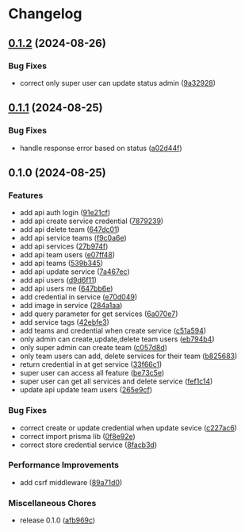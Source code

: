 # Changelog

## [0.1.2](https://github.com/bps-kota-bontang/serambi-api/compare/v0.1.1...v0.1.2) (2024-08-26)


### Bug Fixes

* correct only super user can update status admin ([9a32928](https://github.com/bps-kota-bontang/serambi-api/commit/9a329280d8058b0726ebb4f25b5ac62bcc0626e3))

## [0.1.1](https://github.com/bps-kota-bontang/serambi-api/compare/v0.1.0...v0.1.1) (2024-08-25)


### Bug Fixes

* handle response error based on status ([a02d44f](https://github.com/bps-kota-bontang/serambi-api/commit/a02d44f90e2acce1c50924e1503843edac45a395))

## 0.1.0 (2024-08-25)


### Features

* add api auth login ([91e21cf](https://github.com/bps-kota-bontang/serambi-api/commit/91e21cf280118e1a889166cfaf2fe1b89d95f1d6))
* add api create service credential ([7879239](https://github.com/bps-kota-bontang/serambi-api/commit/7879239392269d032e05767cddd15a922e6bd308))
* add api delete team ([647dc01](https://github.com/bps-kota-bontang/serambi-api/commit/647dc010a68a9ea5577952c43ceb47dc5a7390cc))
* add api service teams ([f9c0a6e](https://github.com/bps-kota-bontang/serambi-api/commit/f9c0a6eafebca5e8e86824d165e9e7daf43be328))
* add api services ([27b974f](https://github.com/bps-kota-bontang/serambi-api/commit/27b974f6d9c5615ab2efe94c8807c09c327463e1))
* add api team users ([e07ff48](https://github.com/bps-kota-bontang/serambi-api/commit/e07ff48380cb2bd4185f6c38627c4f1f3a367965))
* add api teams ([539b345](https://github.com/bps-kota-bontang/serambi-api/commit/539b3459fb317570092f7e21d9f2848d01bc1962))
* add api update service ([7a467ec](https://github.com/bps-kota-bontang/serambi-api/commit/7a467ec26eac26bda4545020159894449838370d))
* add api users ([d9d6f11](https://github.com/bps-kota-bontang/serambi-api/commit/d9d6f11e708a03bd3e4956429b76648a63ae2fd8))
* add api users me ([647bb6e](https://github.com/bps-kota-bontang/serambi-api/commit/647bb6e655ff3e1056be0ab76ff834231369d09a))
* add credential in service ([e70d049](https://github.com/bps-kota-bontang/serambi-api/commit/e70d0493f1d8980dd663effbe3843c67edb54117))
* add image in service ([284a1aa](https://github.com/bps-kota-bontang/serambi-api/commit/284a1aa5a7b851692715c57320d3cfb23d9e10ea))
* add query parameter for get services ([6a070e7](https://github.com/bps-kota-bontang/serambi-api/commit/6a070e71809af2bee543d53b1e699b03ae79712f))
* add service tags ([42ebfe3](https://github.com/bps-kota-bontang/serambi-api/commit/42ebfe3435e0523d064f3c2b8381209a4b60e17e))
* add teams and credential when create service ([c51a594](https://github.com/bps-kota-bontang/serambi-api/commit/c51a59423cc48460a69bb424c78267eeaaf69751))
* only admin can create,update,delete team users ([eb794b4](https://github.com/bps-kota-bontang/serambi-api/commit/eb794b41b5f0a673cf57ac24dbb4f338a0c26604))
* only super admin can create team ([c057d8d](https://github.com/bps-kota-bontang/serambi-api/commit/c057d8da0fe54de6ae6cf0e871c6b8ad0011e49b))
* only team users can add, delete services for their team ([b825683](https://github.com/bps-kota-bontang/serambi-api/commit/b8256834eb99847f087a2699361d6fbd420d0eff))
* return credential in at get service ([33f66c1](https://github.com/bps-kota-bontang/serambi-api/commit/33f66c1e52fcc894886c76b6a6d275375034d349))
* super user can access all feature ([be73c5e](https://github.com/bps-kota-bontang/serambi-api/commit/be73c5e27849c3e606f11367b1385c0c50be64a7))
* super user can get all services and delete service ([fef1c14](https://github.com/bps-kota-bontang/serambi-api/commit/fef1c14b94056f198f978f9bd45f32826864bd89))
* update api update team users ([265e9cf](https://github.com/bps-kota-bontang/serambi-api/commit/265e9cff0c0e05563b8906588a74e594c0131c1b))


### Bug Fixes

* correct create or update credential when update sevice ([c227ac6](https://github.com/bps-kota-bontang/serambi-api/commit/c227ac63a5c7de3bdc8c1d53ecf4a319aac0848f))
* correct import prisma lib ([0f8e92e](https://github.com/bps-kota-bontang/serambi-api/commit/0f8e92e86ee5eedb95b9bd3f82a4b1ae11c5af81))
* correct store credential service ([8facb3d](https://github.com/bps-kota-bontang/serambi-api/commit/8facb3dc24dbcb1cb462e43457b58e1b3dac997e))


### Performance Improvements

* add csrf middleware ([89a71d0](https://github.com/bps-kota-bontang/serambi-api/commit/89a71d07c2a0bda1e350670b265cdf227bb3ac73))


### Miscellaneous Chores

* release 0.1.0 ([afb969c](https://github.com/bps-kota-bontang/serambi-api/commit/afb969c712b53e999dd2af0d89ccff9d4ac8eb82))
